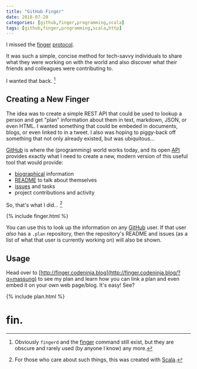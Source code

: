 ```yaml
---
title: "GitHub Finger"
date: 2018-07-20
categories: [github,finger,programming,scala]
tags: [github,finger,programming,scala,http]
---
```

I missed the [finger][man] [protocol][protocol]. 

It was such a simple, concise method for tech-savvy individuals to share what they were working on with the world and also discover what their friends and colleagues were contributing to.

I wanted that back. [^1]

## Creating a New Finger

The idea was to create a simple REST API that could be used to lookup a person and get "plan" information about them in text, markdown, JSON, or even HTML. I wanted something that could be embeded in documents, blogs, or even linked to in a tweet. I also was hoping to piggy-back off something that not only already existed, but was ubiquitous...

[GitHub][github] is where the (programming) world works today, and its open [API][api] provides exactly what I need to create a new, modern version of this useful tool that would provide: 

* [biographical][bio] information
* [README][readme] to talk about themselves
* [issues][issues] and tasks
* project contributions and activity

So, that's what I did... [^2]

{% include finger.html %}

You can use this to look up the information on any [GitHub][github] user. If that user _also_ has a `.plan` repository, then the repository's README and issues (as a list of what that user is currently working on) will also be shown.

## Usage

Head over to [http://finger.codeninja.blog](http://finger.codeninja.blog/?q=massung) to see my plan and learn how you can link a plan and even embed it on your own web page/blog. It's easy! See?

{% include plan.html %}

# fin.

[^1]: Obviously `fingerd` and the [finger][man] command still exist, but they are obscure and rarely used (by anyone I know) any more.

[^2]: For those who care about such things, this was created with [Scala][scala].

[protocol]: https://en.wikipedia.org/wiki/Finger_protocol
[man]: https://linux.die.net/man/1/finger
[github]: https://github.com/
[api]: https://developer.github.com/v3/?
[scala]: https://scala-lang.org/
[bio]: https://help.github.com/articles/adding-a-bio-to-your-profile/
[readme]: https://help.github.com/articles/about-readmes/
[issues]: https://help.github.com/articles/about-issues/
[plan]: http://finger.codeninja.blog/?q=massung
[create]: https://github.com/new
[scala]: https://scala-lang.org/